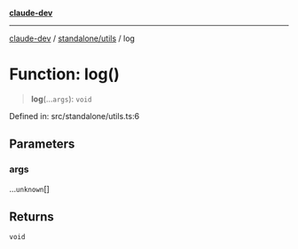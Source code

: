 [**claude-dev**](../../../README.md)

***

[claude-dev](../../../README.md) / [standalone/utils](../README.md) / log

# Function: log()

> **log**(...`args`): `void`

Defined in: src/standalone/utils.ts:6

## Parameters

### args

...`unknown`[]

## Returns

`void`
